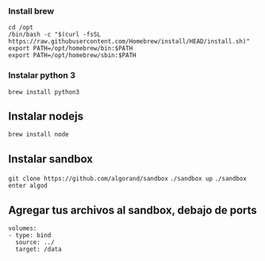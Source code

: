 ### Install brew
```
cd /opt
/bin/bash -c "$(curl -fsSL https://raw.githubusercontent.com/Homebrew/install/HEAD/install.sh)"
export PATH=/opt/homebrew/bin:$PATH
export PATH=/opt/homebrew/sbin:$PATH
```

### Instalar python 3
`brew install python3`

## Instalar nodejs
`brew install node`

## Instalar sandbox
`git clone https://github.com/algorand/sandbox`
`./sandbox up`
`./sandbox enter algod`

## Agregar tus archivos al sandbox, debajo de ports
```
volumes:
- type: bind
  source: ../
  target: /data
```